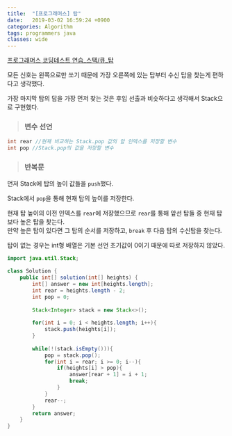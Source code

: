 ```yaml
---
title:  "[프로그래머스] 탑"
date:   2019-03-02 16:59:24 +0900
categories: Algorithm
tags: programmers java
classes: wide
---
```


[프로그래머스 코딩테스트 연습_스택/큐_탑](https://programmers.co.kr/learn/courses/30/lessons/42588)

모든 신호는 왼쪽으로만 쏘기 때문에 가장 오른쪽에 있는 탑부터 수신 탑을 찾는게 편하다고 생각했다.  
  
가장 마지막 탑의 답을 가장 먼저 찾는 것은 후입 선출과 비슷하다고 생각해서 Stack으로 구현했다.  

> ### 변수 선언

```java
int rear //현재 비교하는 Stack.pop 값의 앞 인덱스를 저장할 변수
int pop //Stack.pop의 값을 저장할 변수
```

> ### 반복문

먼저 Stack에 탑의 높이 값들을 `push`했다.  
  
Stack에서 `pop`을 통해 현재 탑의 높이를 저장한다.

현재 탑 높이의 이전 인덱스를 `rear`에 저장했으므로 `rear`를 통해 앞선 탑들 중 현재 탑보다 높은 탑을 찾는다.  
만약 높은 탑이 있다면 그 탑의 순서를 저장하고, `break` 후 다음 탑의 수신탑을 찾는다.  
  
탑이 없는 경우는 int형 배열은 기본 선언 초기값이 0이기 때문에 따로 저장하지 않았다.  

```java
import java.util.Stack;

class Solution {
    public int[] solution(int[] heights) {
        int[] answer = new int[heights.length];
        int rear = heights.length - 2;
        int pop = 0;
        
        Stack<Integer> stack = new Stack<>();
        
        for(int i = 0; i < heights.length; i++){
            stack.push(heights[i]);
        }
        
        while(!(stack.isEmpty())){
            pop = stack.pop();
            for(int i = rear; i >= 0; i--){
                if(heights[i] > pop){
                    answer[rear + 1] = i + 1;
                    break;
                }
            }
            rear--;
        }
        return answer;
    }
}
```